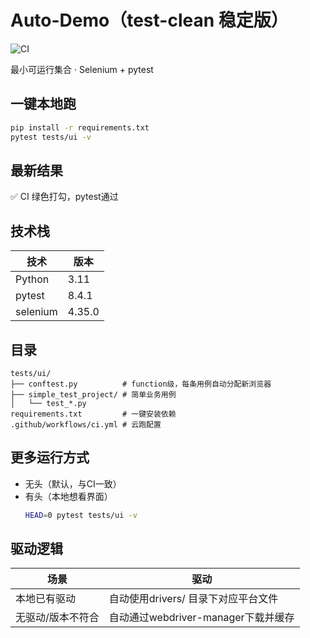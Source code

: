 # Auto-Demo（test-clean 稳定版）

![CI](https://github.com/joy206/auto-demo/workflows/CI/badge.svg)

最小可运行集合 · Selenium + pytest

## 一键本地跑
```bash
pip install -r requirements.txt
pytest tests/ui -v
```

## 最新结果
✅ CI 绿色打勾，pytest通过

## 技术栈
| 技术     | 版本   |
|----------|--------|
| Python   | 3.11   |
| pytest   | 8.4.1  |
| selenium | 4.35.0 |

## 目录
```
tests/ui/
├── conftest.py          # function级，每条用例自动分配新浏览器
├── simple_test_project/ # 简单业务用例
│   └── test_*.py        
requirements.txt         # 一键安装依赖
.github/workflows/ci.yml # 云跑配置
```

## 更多运行方式
- 无头（默认，与CI一致）
- 有头（本地想看界面）
  ```bash
  HEAD=0 pytest tests/ui -v
  ```

## 驱动逻辑
| 场景                     | 驱动                                                         |
|--------------------|---------------------------------------------|
| 本地已有驱动        | 自动使用drivers/ 目录下对应平台文件       |
| 无驱动/版本不符合| 自动通过webdriver-manager下载并缓存  |

